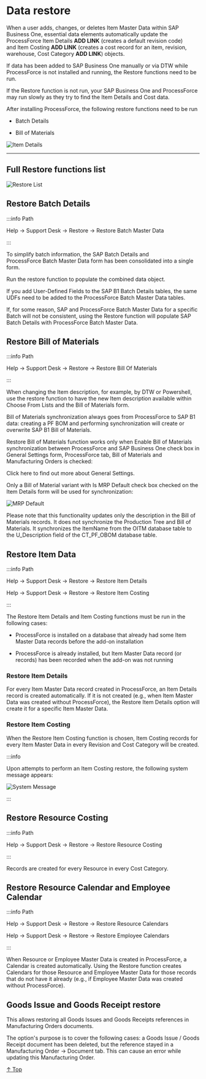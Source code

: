 # Data restore

When a user adds, changes, or deletes Item Master Data within SAP Business One, essential data elements automatically update the ProcessForce Item Details **ADD LINK** (creates a default revision code) and Item Costing **ADD LINK** (creates a cost record for an item, revision, warehouse, Cost Category **ADD LINK**) objects.

If data has been added to SAP Business One manually or via DTW while ProcessForce is not installed and running, the Restore functions need to be run.

If the Restore function is not run, your SAP Business One and ProcessForce may run slowly as they try to find the Item Details and Cost data.

After installing ProcessForce, the following restore functions need to be run

- Batch Details

- Bill of Materials

![Item Details](./media/item-master-data-costing.png)

---

## Full Restore functions list

![Restore List](./media/restore-list.png)

## Restore Batch Details

:::info Path

Help → Support Desk → Restore → Restore Batch Master Data

:::

To simplify batch information, the SAP Batch Details and ProcessForce Batch Master Data form has been consolidated into a single form.

Run the restore function to populate the combined data object.

If you add User-Defined Fields to the SAP B1 Batch Details tables, the same UDFs need to be added to the ProcessForce Batch Master Data tables.

If, for some reason, SAP and ProcessForce Batch Master Data for a specific Batch will not be consistent, using the Restore function will populate SAP Batch Details with ProcessForce Batch Master Data.

## Restore Bill of Materials

:::info Path

Help → Support Desk → Restore → Restore Bill Of Materials

:::

When changing the Item description, for example, by  DTW or Powershell, use the restore function to have the new Item description available within Choose From Lists and the Bill of Materials form.

Bill of Materials synchronization always goes from ProcessForce to SAP B1 data: creating a PF BOM and performing synchronization will create or overwrite SAP B1 Bill of Materials.

Restore Bill of Materials function works only when Enable Bill of Materials synchronization between ProcessForce and SAP Business One check box in General Settings form, ProcessForce tab, Bill of Materials and Manufacturing Orders is checked:

Click here to find out more about General Settings.

Only a Bill of Material variant with Is MRP Default check box checked on the Item Details form will be used for synchronization:

![MRP Default](./media/item-details-mrp-default.png)

Please note that this functionality updates only the description in the Bill of Materials records. It does not synchronize the Production Tree and Bill of Materials. It synchronizes the ItemName from the OITM database table to the U_Description field of the CT_PF_OBOM database table.

## Restore Item Data

:::info Path

Help → Support Desk → Restore → Restore Item Details

Help → Support Desk → Restore → Restore Item Costing

:::

The Restore Item Details and Item Costing functions must be run in the following cases:

- ProcessForce is installed on a database that already had some Item Master Data records before the add-on installation

- ProcessForce is already installed, but Item Master Data record (or records) has been recorded when the add-on was not running

### Restore Item Details

For every Item Master Data record created in ProcessForce, an Item Details record is created automatically. If it is not created (e.g., when Item Master Data was created without ProcessForce), the Restore Item Details option will create it for a specific Item Master Data.

### Restore Item Costing

When the Restore Item Costing function is chosen, Item Costing records for every Item Master Data in every Revision and Cost Category will be created.

:::info

Upon attempts to perform an Item Costing restore, the following system message appears:

![System Message](./media/item-costing-message.png)

:::

## Restore Resource Costing

:::info Path

Help → Support Desk → Restore → Restore Resource Costing

:::

Records are created for every Resource in every Cost Category.

## Restore Resource Calendar and Employee Calendar

:::info Path

Help → Support Desk → Restore → Restore Resource Calendars

Help → Support Desk → Restore → Restore Employee Calendars

:::

When Resource or Employee Master Data is created in ProcessForce, a Calendar is created automatically. Using the Restore function creates Calendars for those Resource and Employee Master Data for those records that do not have it already (e.g., if Employee Master Data was created without ProcessForce).

## Goods Issue and Goods Receipt restore

This allows restoring all Goods Issues and Goods Receipts references in Manufacturing Orders documents.

The option's purpose is to cover the following cases: a Goods Issue / Goods Receipt document has been deleted, but the reference stayed in a Manufacturing Order → Document tab. This can cause an error while updating this Manufacturing Order.

[↑ Top](#data-restore)